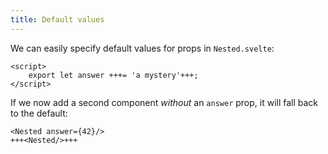```yaml
---
title: Default values
---
```


We can easily specify default values for props in `Nested.svelte`:

```svelte
<script>
	export let answer +++= 'a mystery'+++;
</script>
```

If we now add a second component _without_ an `answer` prop, it will fall back to the default:

```svelte
<Nested answer={42}/>
+++<Nested/>+++
```
